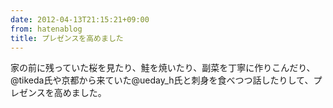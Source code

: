 ```yaml
---
date: 2012-04-13T21:15:21+09:00
from: hatenablog
title: プレゼンスを高めました
---
```


<p>家の前に残っていた桜を見たり、鮭を焼いたり、副菜を丁寧に作りこんだり、@tikeda氏や京都から来ていた@ueday_h氏と刺身を食べつつ話したりして、プレゼンスを高めました。</p><p><img src="http://dl.dropbox.com/u/5978869/image/20120413_211159.png" alt="" class="frame"/><br />
<img src="http://dl.dropbox.com/u/5978869/image/20120413_211128.png" alt="" class="frame"/><br />
<img src="http://dl.dropbox.com/u/5978869/image/20120413_211100.png" alt="" class="frame"/><br />
<img src="http://dl.dropbox.com/u/5978869/image/20120413_211145.png" alt="" class="frame"/></p>

